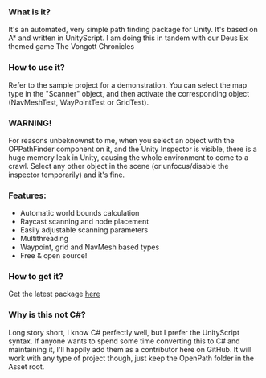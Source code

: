 ### What is it?
It's an automated, very simple path finding package for Unity. It's based on A* and written in UnityScript. I am doing this in tandem with our Deus Ex themed game The Vongott Chronicles

### How to use it?
Refer to the sample project for a demonstration. You can select the map type in the "Scanner" object, and then activate the corresponding object (NavMeshTest, WayPointTest or GridTest).

### WARNING!
For reasons unbeknownst to me, when you select an object with the OPPathFinder component on it, and the Unity Inspector is visible, there is a huge memory leak in Unity, causing the whole environment to come to a crawl. Select any other object in the scene (or unfocus/disable the inspector temporarily) and it's fine.

### Features:
- Automatic world bounds calculation
- Raycast scanning and node placement
- Easily adjustable scanning parameters
- Multithreading
- Waypoint, grid and NavMesh based types
- Free & open source!

### How to get it?
Get the latest package [here](https://www.dropbox.com/s/vp7iws704kkykow/openpath.zip)

### Why is this not C#?
Long story short, I know C# perfectly well, but I prefer the UnityScript syntax. If anyone wants to spend some time converting this to C# and maintaining it, I'll happily add them as a contributor here on GitHub. It will work with any type of project though, just keep the OpenPath folder in the Asset root.
